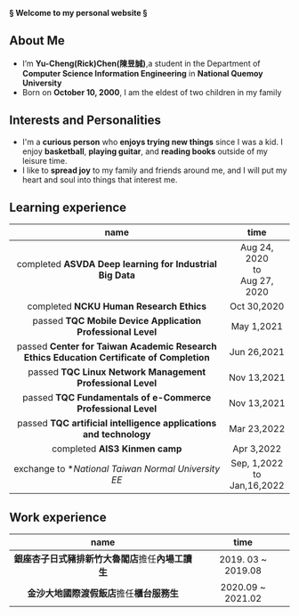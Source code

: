 
**§ Welcome to my personal website §**

## About Me

* I’m **Yu-Cheng(Rick)Chen(陳昱誠)**,a student in the Department of **Computer Science Information Engineering** in **National Quemoy University**
* Born on **October 10, 2000**, I am the eldest of two children in my family

## Interests and Personalities 

* I'm a **curious person** who **enjoys trying new things** since I was a kid. I enjoy **basketball**, **playing guitar**, and **reading books** outside of my leisure time.
*  I like to **spread joy** to my family and friends around me, and I will put my heart and soul into things that interest me.

## Learning experience

|name | time |  
|:----: |:------:|
|completed **ASVDA Deep learning for Industrial Big Data**  | Aug 24, 2020 <br>to <br> Aug 27, 2020 |
|completed **NCKU Human Research Ethics** | Oct 30,2020|
|passed **TQC Mobile Device Application Professional Level** | May 1,2021|
|passed **Center for Taiwan Academic Research Ethics Education Certificate of Completion**  | Jun 26,2021 |
|passed **TQC Linux Network Management Professional Level** |Nov 13,2021 |
|passed **TQC Fundamentals of e-Commerce Professional Level** | Nov 13,2021 |
|passed **TQC artificial intelligence applications and technology** | Mar 23,2022 |
|completed **AIS3 Kinmen camp** | Apr 3,2022 |
|exchange to **National Taiwan Normal University EE* | Sep, 1,2022 <br> to <br> Jan,16,2022 |

## Work experience

|name | time |
|:----:|:----:|
|**銀座杏子日式豬排新竹大魯閣店**擔任**內場工讀生** | 2019. 03 ~ 2019.08|
|**金沙大地國際渡假飯店**擔任**櫃台服務生** |2020.09 ~ 2021.02|
